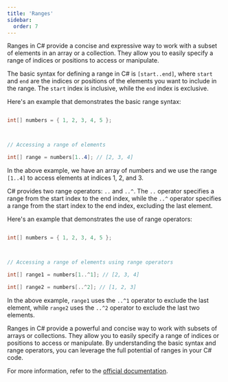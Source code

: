 ```yaml
---
title: 'Ranges'
sidebar:
  order: 7
---
```


 



Ranges in C# provide a concise and expressive way to work with a subset of elements in an array or a collection. They allow you to easily specify a range of indices or positions to access or manipulate.





The basic syntax for defining a range in C# is `[start..end]`, where `start` and `end` are the indices or positions of the elements you want to include in the range. The `start` index is inclusive, while the `end` index is exclusive.



Here's an example that demonstrates the basic range syntax:



```csharp

int[] numbers = { 1, 2, 3, 4, 5 };



// Accessing a range of elements

int[] range = numbers[1..4]; // [2, 3, 4]

```



In the above example, we have an array of numbers and we use the range `[1..4]` to access elements at indices 1, 2, and 3.





C# provides two range operators: `..` and `..^`. The `..` operator specifies a range from the start index to the end index, while the `..^` operator specifies a range from the start index to the end index, excluding the last element.



Here's an example that demonstrates the use of range operators:



```csharp

int[] numbers = { 1, 2, 3, 4, 5 };



// Accessing a range of elements using range operators

int[] range1 = numbers[1..^1]; // [2, 3, 4]

int[] range2 = numbers[..^2]; // [1, 2, 3]

```



In the above example, `range1` uses the `..^1` operator to exclude the last element, while `range2` uses the `..^2` operator to exclude the last two elements.





Ranges in C# provide a powerful and concise way to work with subsets of arrays or collections. They allow you to easily specify a range of indices or positions to access or manipulate. By understanding the basic syntax and range operators, you can leverage the full potential of ranges in your C# code.



For more information, refer to the [official documentation](https://docs.microsoft.com/en-us/dotnet/csharp/language-reference/proposals/csharp-8.0/ranges).
